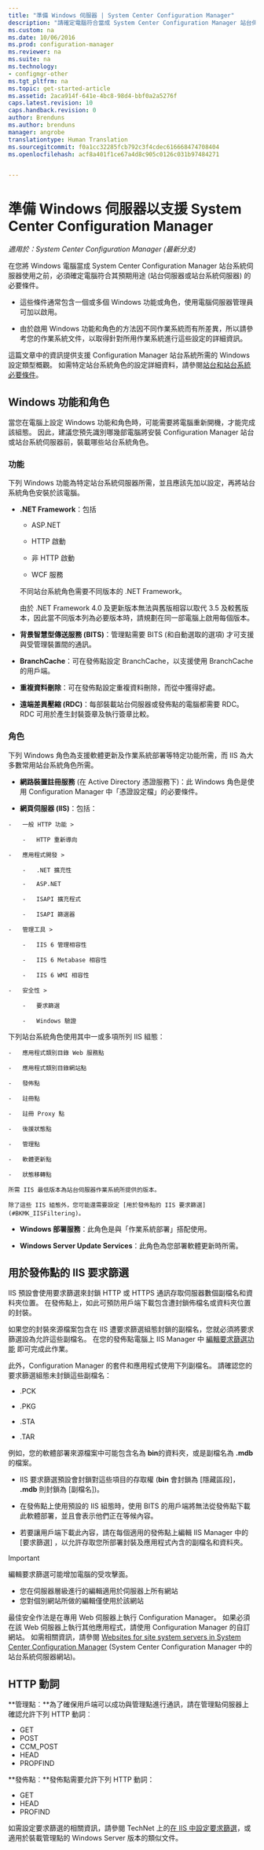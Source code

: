 ```yaml
---
title: "準備 Windows 伺服器 | System Center Configuration Manager"
description: "請確定電腦符合當成 System Center Configuration Manager 站台伺服器或站台系統伺服器使用的必要條件。"
ms.custom: na
ms.date: 10/06/2016
ms.prod: configuration-manager
ms.reviewer: na
ms.suite: na
ms.technology:
- configmgr-other
ms.tgt_pltfrm: na
ms.topic: get-started-article
ms.assetid: 2aca914f-641e-4bc8-98d4-bbf0a2a5276f
caps.latest.revision: 10
caps.handback.revision: 0
author: Brenduns
ms.author: brenduns
manager: angrobe
translationtype: Human Translation
ms.sourcegitcommit: f0a1cc32285fcb792c3f4cdec616668474708404
ms.openlocfilehash: acf8a401f1ce67a4d8c905c0126c031b97484271


---
```

# <a name="prepare-windows-servers-to-support-system-center-configuration-manager"></a>準備 Windows 伺服器以支援 System Center Configuration Manager

*適用於：System Center Configuration Manager (最新分支)*

在您將 Windows 電腦當成 System Center Configuration Manager 站台系統伺服器使用之前，必須確定電腦符合其預期用途 (站台伺服器或站台系統伺服器) 的必要條件。  

-   這些條件通常包含一個或多個 Windows 功能或角色，使用電腦伺服器管理員可加以啟用。  

-   由於啟用 Windows 功能和角色的方法因不同作業系統而有所差異，所以請參考您的作業系統文件，以取得針對所用作業系統進行這些設定的詳細資訊。  

這篇文章中的資訊提供支援 Configuration Manager 站台系統所需的 Windows 設定類型概觀。 如需特定站台系統角色的設定詳細資料，請參閱[站台和站台系統必要條件](/sccm/core/plan-design/configs/site-and-site-system-prerequisites)。

##  <a name="a-namebkmkwinfeaturesa-windows-features-and-roles"></a><a name="BKMK_WinFeatures"></a> Windows 功能和角色  
 當您在電腦上設定 Windows 功能和角色時，可能需要將電腦重新開機，才能完成該組態。 因此，建議您預先識別哪幾部電腦將安裝 Configuration Manager 站台或站台系統伺服器前，裝載哪些站台系統角色。
### <a name="features"></a>功能  
 下列 Windows 功能為特定站台系統伺服器所需，並且應該先加以設定，再將站台系統角色安裝於該電腦。  

-   **.NET Framework**：包括  

    -   ASP.NET  

    -   HTTP 啟動  

    -   非 HTTP 啟動  

    -   WCF 服務  

    不同站台系統角色需要不同版本的 .NET Framework。  

    由於 .NET Framework 4.0 及更新版本無法與舊版相容以取代 3.5 及較舊版本，因此當不同版本列為必要版本時，請規劃在同一部電腦上啟用每個版本。  

-   **背景智慧型傳送服務 (BITS)**：管理點需要 BITS (和自動選取的選項) 才可支援與受管理裝置間的通訊。  

-   **BranchCache**：可在發佈點設定 BranchCache，以支援使用 BranchCache 的用戶端。  

-   **重複資料刪除**：可在發佈點設定重複資料刪除，而從中獲得好處。  

-   **遠端差異壓縮 (RDC)**：每部裝載站台伺服器或發佈點的電腦都需要 RDC。   
    RDC 可用於產生封裝簽章及執行簽章比較。  

### <a name="roles"></a>角色  
 下列 Windows 角色為支援軟體更新及作業系統部署等特定功能所需，而 IIS 為大多數常用站台系統角色所需。  

 -   **網路裝置註冊服務** (在 Active Directory 憑證服務下)：此 Windows 角色是使用 Configuration Manager 中「憑證設定檔」的必要條件。  

 -   **網頁伺服器 (IIS)**：包括：  

    -   一般 HTTP 功能 >  

        -   HTTP 重新導向  

    -   應用程式開發 >  

        -   .NET 擴充性  

        -   ASP.NET  

        -   ISAPI 擴充程式  

        -   ISAPI 篩選器  

    -   管理工具 >  

        -   IIS 6 管理相容性  

        -   IIS 6 Metabase 相容性  

        -   IIS 6 WMI 相容性  

    -   安全性 >  

        -   要求篩選  

        -   Windows 驗證  

 下列站台系統角色使用其中一或多項所列 IIS 組態：  

    -   應用程式類別目錄 Web 服務點  

    -   應用程式類別目錄網站點  

    -   發佈點  

    -   註冊點  

    -   註冊 Proxy 點  

    -   後援狀態點  

    -   管理點  

    -   軟體更新點  

    -   狀態移轉點  

    所需 IIS 最低版本為站台伺服器作業系統所提供的版本。  

    除了這些 IIS 組態外，您可能還需要設定 [用於發佈點的 IIS 要求篩選](#BKMK_IISFiltering)。  

-   **Windows 部署服務**：此角色是與「作業系統部署」搭配使用。  

-   **Windows Server Update Services**：此角色為您部署軟體更新時所需。  

##  <a name="a-namebkmkiisfilteringa-iis-request-filtering-for-distribution-points"></a><a name="BKMK_IISFiltering"></a> 用於發佈點的 IIS 要求篩選  
 IIS 預設會使用要求篩選來封鎖 HTTP 或 HTTPS 通訊存取伺服器數個副檔名和資料夾位置。 在發佈點上，如此可預防用戶端下載包含遭封鎖佈檔名或資料夾位置的封裝。  

 如果您的封裝來源檔案包含在 IIS 遭要求篩選組態封鎖的副檔名，您就必須將要求篩選設為允許這些副檔名。 在您的發佈點電腦上 IIS Manager 中 [編輯要求篩選功能](https://technet.microsoft.com/library/hh831621.aspx) 即可完成此作業。  

 此外，Configuration Manager 的套件和應用程式使用下列副檔名。 請確認您的要求篩選組態未封鎖這些副檔名：  

-   .PCK  

-   .PKG  

-   .STA  

-   .TAR  

例如，您的軟體部署來源檔案中可能包含名為 **bin**的資料夾，或是副檔名為 **.mdb** 的檔案。  

-   IIS 要求篩選預設會封鎖對這些項目的存取權 (**bin** 會封鎖為 [隱藏區段]， **.mdb** 則封鎖為 [副檔名])。  

-   在發佈點上使用預設的 IIS 組態時，使用 BITS 的用戶端將無法從發佈點下載此軟體部署，並且會表示他們正在等候內容。  

-   若要讓用戶端下載此內容，請在每個適用的發佈點上編輯 IIS Manager 中的 [要求篩選]  ，以允許存取您所部署封裝及應用程式內含的副檔名和資料夾。  

> [!IMPORTANT]  
>  編輯要求篩選可能增加電腦的受攻擊面。  
>   
>  -   您在伺服器層級進行的編輯適用於伺服器上所有網站  
> -   您對個別網站所做的編輯僅使用於該網站  
>   
>  最佳安全作法是在專用 Web 伺服器上執行 Configuration Manager。 如果必須在該 Web 伺服器上執行其他應用程式，請使用 Configuration Manager 的自訂網站。 如需相關資訊，請參閱 [Websites for site system servers in System Center Configuration Manager](../../../core/plan-design/network/websites-for-site-system-servers.md) (System Center Configuration Manager 中的站台系統伺服器網站)。  

## <a name="http-verbs"></a>HTTP 動詞
**管理點︰**為了確保用戶端可以成功與管理點進行通訊，請在管理點伺服器上確認允許下列 HTTP 動詞︰  
 - GET
 - POST
 - CCM_POST
 - HEAD
 - PROPFIND

**發佈點︰**發佈點需要允許下列 HTTP 動詞：
 - GET
 - HEAD
 - PROFIND

如需設定要求篩選的相關資訊，請參閱 TechNet 上的[在 IIS 中設定要求篩選](https://technet.microsoft.com/library/hh831621.aspx#Verbs)，或適用於裝載管理點的 Windows Server 版本的類似文件。



<!--HONumber=Nov16_HO1-->


